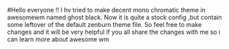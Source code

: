 #Hello everyone !!
I hv tried to make decent mono chromatic theme  in awesomewm  named ghost black.
Now it is quite a stock config ,but contain some leftover of the default zenburn theme file.
So feel free to make changes and it will be very helpful if you all share the changes with me so i can learn more about awesome wm
